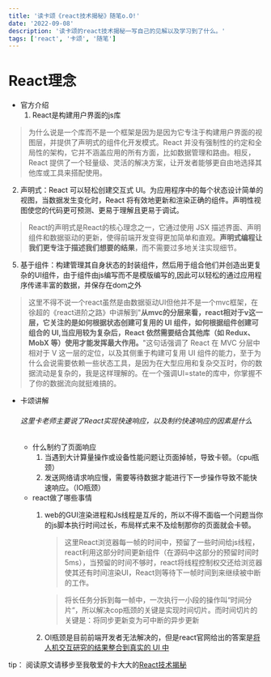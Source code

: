```yaml
---
title: '读卡颂《react技术揭秘》随笔o.O!'
date: '2022-09-08'
description: '读卡颂的react技术揭秘一写自己的见解以及学习到了什么。'
tags: ['react', '卡颂', '随笔']
---
```

# React理念
- 官方介绍
  1. React是构建用户界面的js库
>    为什么说是一个库而不是一个框架是因为是因为它专注于构建用户界面的视图层，并提供了声明式的组件化开发模式。React 并没有强制性的约定和全局性的架构，它并不涵盖应用的所有方面，比如数据管理和路由。相反，React 提供了一个轻量级、灵活的解决方案，让开发者能够更自由地选择其他库或工具来搭配使用。
  2. 声明式：React 可以轻松创建交互式 UI。为应用程序中的每个状态设计简单的视图，当数据发生变化时，React 将有效地更新和渲染正确的组件。声明性视图使您的代码更可预测、更易于理解且更易于调试。
>   React的声明式是React的核心理念之一，它通过使用 JSX 描述界面、声明组件和数据驱动的更新，使得前端开发变得更加简单和直观。**声明式编程让我们更专注于描述我们想要的结果**，而不需要过多地关注实现细节。
  5. 基于组件：构建管理其自身状态的封装组件，然后用于组合他们并创造出更复杂的UI组件，由于组件由js编写而不是模版编写的,因此可以轻松的通过应用程序传递丰富的数据，并保存在dom之外
>  这里不得不说一个react虽然是由数据驱动UI但他并不是一个mvc框架，在徐超的《react进阶之路》中讲解到"**从mvc的分层来看，react相对于v这一层，它关注的是如何根据状态创建可复用的 UI 组件，如何根据组件创建可组合的 UI,当应用较为复杂后，React 依然需要结合其他库（如 Redux、MobX 等）使用才能发挥最大作用。**"这句话强调了 React 在 MVC 分层中相对于 V 这一层的定位，以及其侧重于构建可复用 UI 组件的能力，至于为什么会说需要依赖一些状态工具，是因为在大型应用和复杂交互时，你的数据流动是复杂的，我是这样理解的。在一个强调UI=state的库中，你掌握不了你的数据流向就挺难搞的。
- 卡颂讲解
   ###### 这里卡老师主要说了React实现快速响应，以及制约快速响应的因素是什么
   - 什么制约了页面响应
     1. 当遇到大计算量操作或设备性能问题让页面掉帧，导致卡顿。（cpu瓶颈）
     2. 发送网络请求响应慢，需要等待数据才能进行下一步操作导致不能快速响应。（IO瓶颈）
   - react做了哪些事情
     1. web的GUI渲染进程和Js线程是互斥的，所以不得不面临一个问题当你的js脚本执行时间过长，布局样式来不及绘制那你的页面就会卡顿。
        >    这里React浏览器每一帧的时间中，预留了一些时间给js线程，react利用这部分时间更新组件（在源码中这部分的预留时间时5ms），当预留的时间不够时，react将线程控制权交还给浏览器使其还有时间渲染UI，React则等待下一帧时间到来继续被中断的工作。

        >    将长任务分拆到每一帧中，一次执行一小段的操作叫“时间分片“，所以解决cop瓶颈的关键是实现时间切片。而时间切片的关键是：将同步更新变为可中断的异步更新
     2. OI瓶颈是目前前端开发者无法解决的，但是react官网给出的答案是[将人机交互研究的结果整合到真实的 UI 中](https://zh-hans.reactjs.org/docs/concurrent-mode-intro.html#putting-research-into-production)


tip： 阅读原文请移步至我敬爱的卡大大的[React技术揭秘](https://react.iamkasong.com/preparation/idea.html)